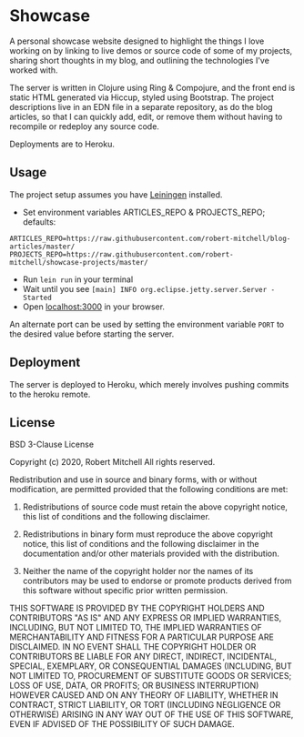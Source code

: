 # Showcase

A personal showcase website designed to highlight the things I love
working on by linking to live demos or source code of some of my
projects, sharing short thoughts in my blog, and outlining the
technologies I've worked with.

The server is written in Clojure using Ring & Compojure, and the front
end is static HTML generated via Hiccup, styled using Bootstrap. The
project descriptions live in an EDN file in a separate repository, as
do the blog articles, so that I can quickly add, edit, or remove them
without having to recompile or redeploy any source code.

Deployments are to Heroku.

## Usage

The project setup assumes you have [Leiningen](https://leiningen.org/)
installed.

- Set environment variables ARTICLES_REPO & PROJECTS_REPO; defaults:
```
ARTICLES_REPO=https://raw.githubusercontent.com/robert-mitchell/blog-articles/master/
PROJECTS_REPO=https://raw.githubusercontent.com/robert-mitchell/showcase-projects/master/
```
- Run `lein run` in your terminal
- Wait until you see `[main] INFO org.eclipse.jetty.server.Server - Started`
- Open [localhost:3000](http://localhost:3000) in your browser.

An alternate port can be used by setting the environment variable `PORT`
to the desired value before starting the server.

## Deployment

The server is deployed to Heroku, which merely involves pushing commits
to the heroku remote.

## License

BSD 3-Clause License

Copyright (c) 2020, Robert Mitchell
All rights reserved.

Redistribution and use in source and binary forms, with or without
modification, are permitted provided that the following conditions are met:

1. Redistributions of source code must retain the above copyright notice, this
   list of conditions and the following disclaimer.

2. Redistributions in binary form must reproduce the above copyright notice,
   this list of conditions and the following disclaimer in the documentation
   and/or other materials provided with the distribution.

3. Neither the name of the copyright holder nor the names of its
   contributors may be used to endorse or promote products derived from
   this software without specific prior written permission.

THIS SOFTWARE IS PROVIDED BY THE COPYRIGHT HOLDERS AND CONTRIBUTORS "AS IS"
AND ANY EXPRESS OR IMPLIED WARRANTIES, INCLUDING, BUT NOT LIMITED TO, THE
IMPLIED WARRANTIES OF MERCHANTABILITY AND FITNESS FOR A PARTICULAR PURPOSE ARE
DISCLAIMED. IN NO EVENT SHALL THE COPYRIGHT HOLDER OR CONTRIBUTORS BE LIABLE
FOR ANY DIRECT, INDIRECT, INCIDENTAL, SPECIAL, EXEMPLARY, OR CONSEQUENTIAL
DAMAGES (INCLUDING, BUT NOT LIMITED TO, PROCUREMENT OF SUBSTITUTE GOODS OR
SERVICES; LOSS OF USE, DATA, OR PROFITS; OR BUSINESS INTERRUPTION) HOWEVER
CAUSED AND ON ANY THEORY OF LIABILITY, WHETHER IN CONTRACT, STRICT LIABILITY,
OR TORT (INCLUDING NEGLIGENCE OR OTHERWISE) ARISING IN ANY WAY OUT OF THE USE
OF THIS SOFTWARE, EVEN IF ADVISED OF THE POSSIBILITY OF SUCH DAMAGE.